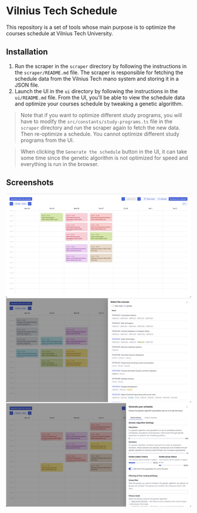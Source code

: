 # Vilnius Tech Schedule

This repository is a set of tools whose main purpose is to optimize the courses schedule at Vilnius Tech University.

## Installation

1. Run the scraper in the `scraper` directory by following the instructions in the `scraper/README.md` file. The scraper is responsible for fetching the schedule data from the Vilnius Tech mano system and storing it in a JSON file.
2. Launch the UI in the `ui` directory by following the instructions in the `ui/README.md` file. From the UI, you'll be able to view the schedule data and optimize your courses schedule by tweaking a genetic algorithm.

> Note that if you want to optimize different study programs, you will have to modify the `src/constants/study-programs.ts` file in the `scraper` directory and run the scraper again to fetch the new data. Then re-optimize a schedule. You cannot optimize different study programs from the UI.

> When clicking the `Generate the schedule` button in the UI, it can take some time since the genetic algorithm is not optimized for speed and everything is run in the browser.

## Screenshots

![Schedule Screenshot Demo](documentation/demo-schedule.png)
![Schedule Courses Demo](documentation/demo-courses.png)
![Schedule Settings Demo](documentation/demo-settings.png)

